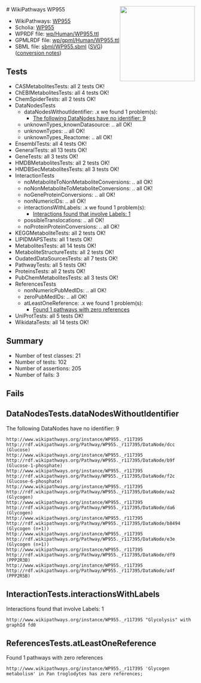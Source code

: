 <img style="float: right; width: 200px" src="../logo.png" />
# WikiPathways WP955

* WikiPathways: [WP955](https://identifiers.org/wikipathways:WP955)
* Scholia: [WP955](https://scholia.toolforge.org/wikipathways/WP955)
* WPRDF file: [wp/Human/WP955.ttl](../wp/Human/WP955.ttl)
* GPMLRDF file: [wp/gpml/Human/WP955.ttl](../wp/gpml/Human/WP955.ttl)
* SBML file: [sbml/WP955.sbml](../sbml/WP955.sbml) ([SVG](../sbml/WP955.svg)) ([conversion notes](../sbml/WP955.txt))

## Tests
* CASMetabolitesTests: all 2 tests OK!
* ChEBIMetabolitesTests: all 4 tests OK!
* ChemSpiderTests: all 2 tests OK!
* DataNodesTests
    * dataNodesWithoutIdentifier: .x we found 1 problem(s):
        * [The following DataNodes have no identifier: 9](#d2d32fa8)
    * unknownTypes_knownDatasource: .. all OK!
    * unknownTypes: .. all OK!
    * unknownTypes_Reactome: .. all OK!
* EnsemblTests: all 4 tests OK!
* GeneralTests: all 13 tests OK!
* GeneTests: all 3 tests OK!
* HMDBMetabolitesTests: all 2 tests OK!
* HMDBSecMetabolitesTests: all 3 tests OK!
* InteractionTests
    * noMetaboliteToNonMetaboliteConversions: .. all OK!
    * noNonMetaboliteToMetaboliteConversions: .. all OK!
    * noGeneProteinConversions: .. all OK!
    * nonNumericIDs: .. all OK!
    * interactionsWithLabels: .x we found 1 problem(s):
        * [Interactions found that involve Labels: 1](#630d2678)
    * possibleTranslocations: .. all OK!
    * noProteinProteinConversions: .. all OK!
* KEGGMetaboliteTests: all 2 tests OK!
* LIPIDMAPSTests: all 1 tests OK!
* MetabolitesTests: all 14 tests OK!
* MetaboliteStructureTests: all 2 tests OK!
* OudatedDataSourcesTests: all 7 tests OK!
* PathwayTests: all 5 tests OK!
* ProteinsTests: all 2 tests OK!
* PubChemMetabolitesTests: all 3 tests OK!
* ReferencesTests
    * nonNumericPubMedIDs: .. all OK!
    * zeroPubMedIDs: .. all OK!
    * atLeastOneReference: .x we found 1 problem(s):
        * [Found 1 pathways with zero references](#35eb778e)
* UniProtTests: all 5 tests OK!
* WikidataTests: all 14 tests OK!


## Summary

* Number of test classes: 21
* Number of tests: 102
* Number of assertions: 205
* Number of fails: 3

## Fails

<a name="d2d32fa8" />

## DataNodesTests.dataNodesWithoutIdentifier

The following DataNodes have no identifier: 9
```
http://www.wikipathways.org/instance/WP955._r117395 http://rdf.wikipathways.org/Pathway/WP955._r117395/DataNode/dcc (Glucose)
http://www.wikipathways.org/instance/WP955._r117395 http://rdf.wikipathways.org/Pathway/WP955._r117395/DataNode/b9f (Glucose-1-phosphate)
http://www.wikipathways.org/instance/WP955._r117395 http://rdf.wikipathways.org/Pathway/WP955._r117395/DataNode/f2c (Glucose-6-phosphate)
http://www.wikipathways.org/instance/WP955._r117395 http://rdf.wikipathways.org/Pathway/WP955._r117395/DataNode/aa2 (Glycogen)
http://www.wikipathways.org/instance/WP955._r117395 http://rdf.wikipathways.org/Pathway/WP955._r117395/DataNode/da6 (Glycogen)
http://www.wikipathways.org/instance/WP955._r117395 http://rdf.wikipathways.org/Pathway/WP955._r117395/DataNode/b8494 (Glycogen (n+1))
http://www.wikipathways.org/instance/WP955._r117395 http://rdf.wikipathways.org/Pathway/WP955._r117395/DataNode/e3e (Glycogen (n+1))
http://www.wikipathways.org/instance/WP955._r117395 http://rdf.wikipathways.org/Pathway/WP955._r117395/DataNode/df9 (PPP2R3B)
http://www.wikipathways.org/instance/WP955._r117395 http://rdf.wikipathways.org/Pathway/WP955._r117395/DataNode/a4f (PPP2R5B)
```

<a name="630d2678" />

## InteractionTests.interactionsWithLabels

Interactions found that involve Labels: 1
```
http://www.wikipathways.org/instance/WP955._r117395 "Glycolysis" with graphId fd0
```

<a name="35eb778e" />

## ReferencesTests.atLeastOneReference

Found 1 pathways with zero references
```
http://www.wikipathways.org/instance/WP955._r117395 'Glycogen metabolism' in Pan troglodytes has zero references; 
```

